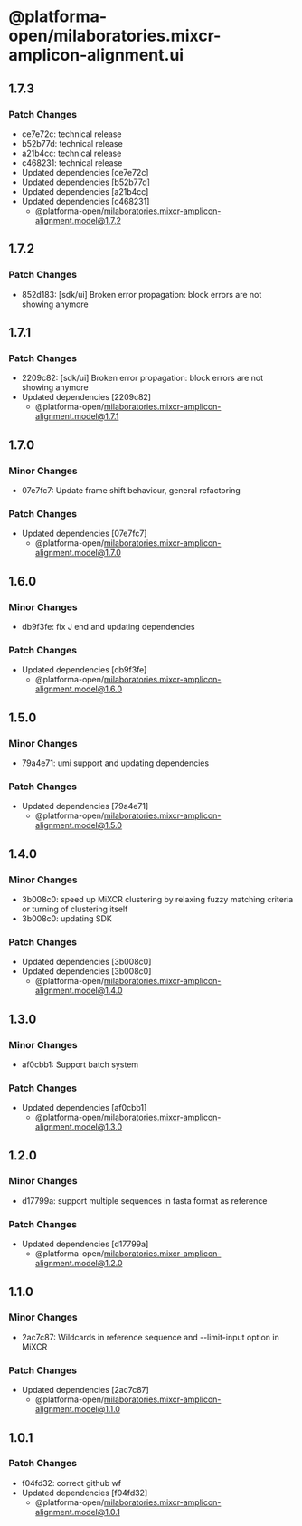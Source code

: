 # @platforma-open/milaboratories.mixcr-amplicon-alignment.ui

## 1.7.3

### Patch Changes

- ce7e72c: technical release
- b52b77d: technical release
- a21b4cc: technical release
- c468231: technical release
- Updated dependencies [ce7e72c]
- Updated dependencies [b52b77d]
- Updated dependencies [a21b4cc]
- Updated dependencies [c468231]
  - @platforma-open/milaboratories.mixcr-amplicon-alignment.model@1.7.2

## 1.7.2

### Patch Changes

- 852d183: [sdk/ui] Broken error propagation: block errors are not showing anymore

## 1.7.1

### Patch Changes

- 2209c82: [sdk/ui] Broken error propagation: block errors are not showing anymore
- Updated dependencies [2209c82]
  - @platforma-open/milaboratories.mixcr-amplicon-alignment.model@1.7.1

## 1.7.0

### Minor Changes

- 07e7fc7: Update frame shift behaviour, general refactoring

### Patch Changes

- Updated dependencies [07e7fc7]
  - @platforma-open/milaboratories.mixcr-amplicon-alignment.model@1.7.0

## 1.6.0

### Minor Changes

- db9f3fe: fix J end and updating dependencies

### Patch Changes

- Updated dependencies [db9f3fe]
  - @platforma-open/milaboratories.mixcr-amplicon-alignment.model@1.6.0

## 1.5.0

### Minor Changes

- 79a4e71: umi support and updating dependencies

### Patch Changes

- Updated dependencies [79a4e71]
  - @platforma-open/milaboratories.mixcr-amplicon-alignment.model@1.5.0

## 1.4.0

### Minor Changes

- 3b008c0: speed up MiXCR clustering by relaxing fuzzy matching criteria or turning of clustering itself
- 3b008c0: updating SDK

### Patch Changes

- Updated dependencies [3b008c0]
- Updated dependencies [3b008c0]
  - @platforma-open/milaboratories.mixcr-amplicon-alignment.model@1.4.0

## 1.3.0

### Minor Changes

- af0cbb1: Support batch system

### Patch Changes

- Updated dependencies [af0cbb1]
  - @platforma-open/milaboratories.mixcr-amplicon-alignment.model@1.3.0

## 1.2.0

### Minor Changes

- d17799a: support multiple sequences in fasta format as reference

### Patch Changes

- Updated dependencies [d17799a]
  - @platforma-open/milaboratories.mixcr-amplicon-alignment.model@1.2.0

## 1.1.0

### Minor Changes

- 2ac7c87: Wildcards in reference sequence and --limit-input option in MiXCR

### Patch Changes

- Updated dependencies [2ac7c87]
  - @platforma-open/milaboratories.mixcr-amplicon-alignment.model@1.1.0

## 1.0.1

### Patch Changes

- f04fd32: correct github wf
- Updated dependencies [f04fd32]
  - @platforma-open/milaboratories.mixcr-amplicon-alignment.model@1.0.1
